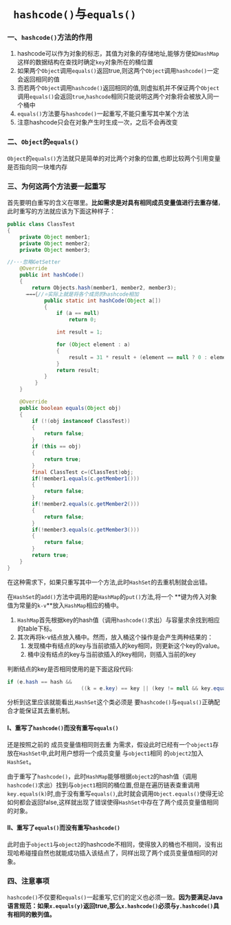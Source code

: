 # ` hashcode()`与`equals()`

### 一、`hashcode()`方法的作用

1. hashcode可以作为对象的标志，其值为对象的存储地址,能够方便如`HashMap`这样的数据结构在查找时确定`key`对象所在的桶位置
2. 如果两个`Object`调用`equals()`返回true,则这两个`Object`调用`hashcode()`一定会返回相同的值
3. 而若两个`Object`调用`hashcode()`返回相同的值,则虚拟机并不保证两个`Object`调用`equals()`会返回`true`,`hashcode`相同只能说明这两个对象将会被放入同一个桶中
4. `equals()`方法要与`hashcode()`一起重写,不能只重写其中某个方法
5. 注意hashcode只会在对象产生时生成一次，之后不会再改变

### 二、`Object`的`equals()`

`Object`的`equals()`方法就只是简单的对比两个对象的位置,也即比较两个引用变量是否指向同一块堆内存

### 三、为何这两个方法要一起重写

首先要明白重写的含义在哪里。**比如需求是对具有相同成员变量值进行去重存储**，此时重写的方法就应该为下面这种样子：

```java
public class ClassTest
{
    private Object member1;
    private Object member2;
    private Object member3;

//···忽略GetSetter
    @Override
    public int hashCode()
    {
        return Objects.hash(member1, member2, member3);
      →→→{//⭐实际上就是将各个成员的hashcode相加
            public static int hashCode(Object a[]) 
            {
        		if (a == null)
            		return 0;

        		int result = 1;

        		for (Object element : a)
                {
                    result = 31 * result + (element == null ? 0 : element.hashCode());
                }
        		return result;
    		}
    	 }
    }

    @Override
    public boolean equals(Object obj)
    {
        if (!(obj instanceof ClassTest))
        {
            return false;
        }
        if (this == obj)
        {
            return true;
        }
        final ClassTest c=(ClassTest)obj;
        if(!member1.equals(c.getMember1()))
        {
            return false;
        }
        if(!member2.equals(c.getMember2()))
        {
            return false;
        }
        if(!member3.equals(c.getMember3()))
        {
            return false;
        }
        return true;
    }
}

```

在这种需求下，如果只重写其中一个方法,此时`HashSet`的去重机制就会出错。

在`HashSet`的`add()`方法中调用的是`HashMap`的`put()`方法,将一个 **键为传入对象 值为常量的`k-v`**放入`HashMap`相应的桶中。

1. `HashMap`首先根据key的hash值（调用`hashcode()`求出）与容量求余找到相应的table下标。
2. 其次再将k-v结点放入桶中。然而，放入桶这个操作是会产生两种结果的：
   1. 发现桶中有结点的key与当前欲插入的key相同，则更新这个key的value。
   2. 桶中没有结点的key与当前欲插入的key相同，则插入当前的key

判断结点的key是否相同使用的是下面这段代码:

```java
if (e.hash == hash &&
                        ((k = e.key) == key || (key != null && key.equals(k))))
```

分析到这里应该就能看出,`HashSet`这个类必须是 要`hashcode()`与`equals()`正确配合才能保证其去重机制。

#### Ⅰ、重写了`hashcode()`而没有重写`equals()`

还是按照之前的 成员变量值相同则去重 为需求，假设此时已经有一个`object1`存放在`HashSet`中,此时用户想将一个成员变量 与`object1`相同 的`object2`加入`HashSet`。

由于重写了`hashcode()`，此时`HashMap`能够根据`object2`的hash值（调用`hashcode()`求出）找到与`object1`相同的桶位置,但是在遍历链表查重调用`key.equals(k)`时,由于没有重写`equals()`,此时就会调用`Object.equals()`使得无论如何都会返回false,这样就出现了错误使得`HashSet`中存在了两个成员变量值相同的对象。

#### Ⅱ、重写了`equals()`而没有重写`hashcode()`

此时由于`object1`与`object2`的hashcode不相同，使得放入的桶也不相同，没有出现哈希碰撞自然也就能成功插入该结点了，同样出现了两个成员变量值相同的对象。

### 四、注意事项

`hashcode()`不仅要和`equals()`一起重写,它们的定义也必须一致。**因为要满足Java语言规范：如果`x.equals(y)`返回true,那么`x.hashcode()`必须与`y.hashcode()`具有相同的散列值。**